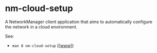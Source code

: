 nm-cloud-setup
==============

A NetworkManager client application that aims to automatically
configure the network in a cloud environment.

See:
- `man 8 nm-cloud-setup` ([[www]](https://networkmanager.dev/docs/api/latest/nm-cloud-setup.html))
